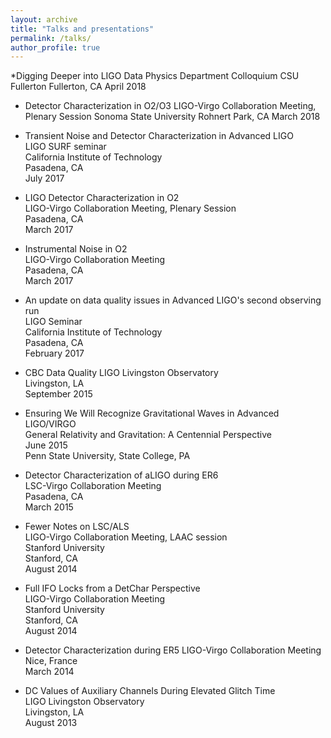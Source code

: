 ```yaml
---
layout: archive
title: "Talks and presentations"
permalink: /talks/
author_profile: true
---
```

*Digging Deeper into LIGO Data
 Physics Department Colloquium
 CSU Fullerton
 Fullerton, CA
 April 2018
  
* Detector Characterization in O2/O3
  LIGO-Virgo Collaboration Meeting, Plenary Session
  Sonoma State University
  Rohnert Park, CA
  March 2018

* Transient Noise and Detector Characterization in Advanced LIGO  
  LIGO SURF seminar  
  California Institute of Technology  
  Pasadena, CA  
  July 2017


* LIGO Detector Characterization in O2  
  LIGO-Virgo Collaboration Meeting, Plenary Session  
  Pasadena, CA  
  March 2017  


* Instrumental Noise in O2  
  LIGO-Virgo Collaboration Meeting  
  Pasadena, CA  
  March 2017


* An update on data quality issues in Advanced LIGO's second observing run  
  LIGO Seminar  
  California Institute of Technology  
  Pasadena, CA  
  February 2017  


* CBC Data Quality
  LIGO Livingston Observatory  
  Livingston, LA  
  September 2015


* Ensuring We Will Recognize Gravitational Waves in Advanced LIGO/VIRGO  
  General Relativity and Gravitation: A Centennial Perspective  
  June 2015  
  Penn State University, State College, PA


* Detector Characterization of aLIGO during ER6  
  LSC-Virgo Collaboration Meeting  
  Pasadena, CA  
  March 2015


* Fewer Notes on LSC/ALS  
  LIGO-Virgo Collaboration Meeting, LAAC session  
  Stanford University  
  Stanford, CA  
  August 2014


* Full IFO Locks from a DetChar Perspective  
  LIGO-Virgo Collaboration Meeting  
  Stanford University  
  Stanford, CA  
  August 2014


* Detector Characterization during ER5 
  LIGO-Virgo Collaboration Meeting  
  Nice, France  
  March 2014


* DC Values of Auxiliary Channels During Elevated Glitch Time  
  LIGO Livingston Observatory  
  Livingston, LA  
  August 2013  
